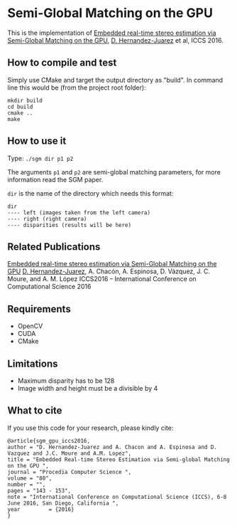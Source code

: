 # Semi-Global Matching on the GPU

This is the implementation of [Embedded real-time stereo estimation via Semi-Global Matching on the GPU](http://www.sciencedirect.com/science/article/pii/S1877050916306561), [D. Hernandez-Juarez](http://www.cvc.uab.es/people/dhernandez/) et al, ICCS 2016.

## How to compile and test

Simply use CMake and target the output directory as "build". In command line this would be (from the project root folder):

```
mkdir build
cd build
cmake ..
make
```

## How to use it

Type: `./sgm dir p1 p2`

The arguments `p1` and `p2` are semi-global matching parameters, for more information read the SGM paper.

`dir` is the name of the directory which needs this format:

```
dir
---- left (images taken from the left camera)
---- right (right camera)
---- disparities (results will be here)
```

## Related Publications

[Embedded real-time stereo estimation via Semi-Global Matching on the GPU](http://www.sciencedirect.com/science/article/pii/S1877050916306561)
[D. Hernandez-Juarez](http://www.cvc.uab.es/people/dhernandez/), A. Chacón, A. Espinosa, D. Vázquez, J. C. Moure, and A. M. López
ICCS2016 – International Conference on Computational Science 2016

## Requirements

- OpenCV
- CUDA
- CMake

## Limitations

- Maximum disparity has to be 128
- Image width and height must be a divisible by 4

## What to cite

If you use this code for your research, please kindly cite:

```
@article{sgm_gpu_iccs2016,
author = "D. Hernandez-Juarez and A. Chacon and A. Espinosa and D. Vazquez and J.C. Moure and A.M. Lopez",
title = "Embedded Real-time Stereo Estimation via Semi-global Matching on the GPU ",
journal = "Procedia Computer Science ",
volume = "80",
number = "",
pages = "143 - 153",
note = "International Conference on Computational Science (ICCS), 6-8 June 2016, San Diego, California ",
year         = {2016}
}
```
